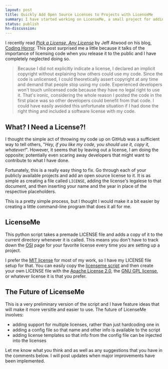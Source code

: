 ```yaml
---
layout: post
title: Quickly Add Open Source Licenses to Projects with LicenseMe
summary: I have started working on LicenseMe, a small project for adding an open source license to a software project.
status: publish
hn-discussion:
---
```


I recently read *[Pick a License, Any License](http://www.codinghorror.com/blog/2007/04/pick-a-license-any-license.html)*
by Jeff Atwood on his blog, [Coding Horror](http://www.codinghorror.com/blog/).
This post surprised me a little because it talks of the importance of licensing
code when you release it to the public and I have completely neglected doing
so.

> Because I did not explicitly indicate a license, I declared an implicit
> copyright without explaining how others could use my code. Since the code
> is unlicensed, I could theoretically assert copyright at any time and demand
> that people stop using my code. Experienced developers won't touch
> unlicensed code because they have no legal right to use it. That's ironic,
> considering the whole reason I posted the code in the first place was so
> other developers could benefit from that code. I could have easily avoided
> this unfortunate situation if I had done the right thing and included a
> software license with my code.

## What? I Need a License?!

I thought the simple act of throwing my code up on GitHub was a
sufficient way to tell others, "*Hey, if you like my code, you should use it,
copy it, whatever!*". However, it seems that by leaving out a license, I am
doing the opposite; potentially even scaring away developers that might want
to contribute to what I have done.

Fortunately, this is a really easy thing to fix. Go through each of your
publicly available projects and add an open source license to it. It is as
simple as creating a file called `LICENSE`, adding the license's legalese to
that document, and then inserting your name and the year in place of the
respective placeholders.

This is a pretty simple process, but I thought I would make it a bit easier
by creating a little command-line program that does it all for me.

## LicenseMe

This python script takes a premade LICENSE file and adds a copy of it to the
current directory whenever it is called. This means you don't have to track
down the [OSI](http://opensource.org/) page for your favorite license every
time you are setting up a project.

I prefer the [MIT license](http://opensource.org/licenses/MIT)
for most of my work, so I have my LICENSE file setup
for that. You can easily copy the [licenseme script](https://github.com/jbranchaud/mybin/blob/master/licenseme)
and then create your own LICENSE file with the
[Apache License 2.0](http://opensource.org/licenses/Apache-2.0),
the [GNU GPL license](http://opensource.org/licenses/gpl-license),
or whatever license it is that you prefer.

## The Future of LicenseMe

This is a very preliminary version of the script and I have feature ideas that
will make it more versitle and easier to use. The future of LicenseMe involves:

- adding support for multiple licenses, rather than just hardcoding one in
- adding a config file so that name and other info is available to the script
- adding license templates so that info from the config file can be injected
into the licenses

Let me know what you think and as well as any suggestions that you have in the
comments below. I will post updates when major improvements have been
implemented.
